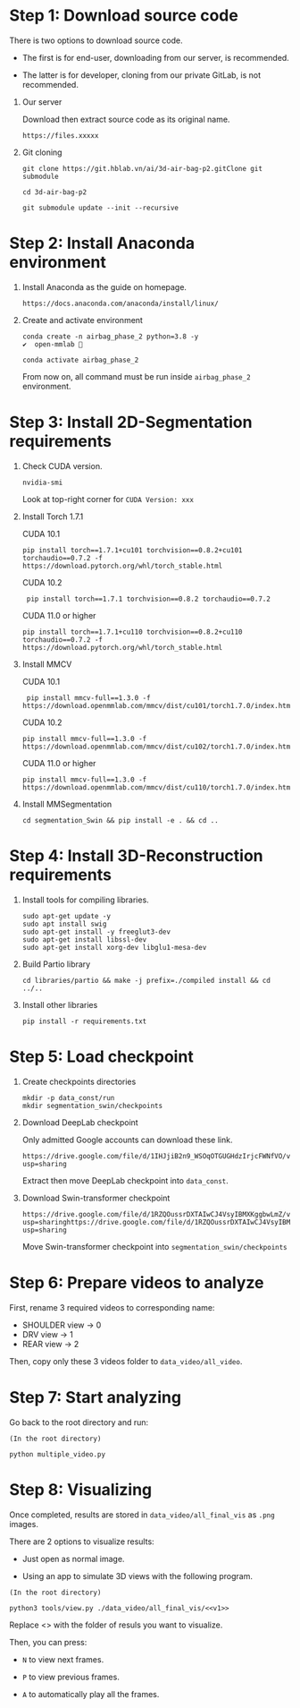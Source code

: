 # Step 1: Download source code

There is two options to download source code.

* The first is for end-user, downloading from our server, is recommended.

* The latter is for developer, cloning from our private GitLab, is not recommended.
1. Our server
   
   Download then extract source code as its original name.
   
   ```
   https://files.xxxxx
   ```

2. Git cloning 
   
   ```
   git clone https://git.hblab.vn/ai/3d-air-bag-p2.gitClone git submodule
   
   cd 3d-air-bag-p2
   
   git submodule update --init --recursive
   ```

# Step 2: Install Anaconda environment

1. Install Anaconda as the guide on homepage.
   
   ```
   https://docs.anaconda.com/anaconda/install/linux/
   ```

2. Create and activate environment
   
   ```
   conda create -n airbag_phase_2 python=3.8 -y                                                                                           ✔  open-mmlab 🐍 
   
   conda activate airbag_phase_2
   ```
   
   From now on, all command must be run inside `airbag_phase_2` environment.

# Step 3: Install 2D-Segmentation requirements

1. Check CUDA version.
   
   ```
   nvidia-smi
   ```
   
   Look at top-right corner for `CUDA Version: xxx`  

2. Install Torch 1.7.1
   
   CUDA 10.1
   
   ```
   pip install torch==1.7.1+cu101 torchvision==0.8.2+cu101 torchaudio==0.7.2 -f https://download.pytorch.org/whl/torch_stable.html
   ```
   
   CUDA 10.2
   
   ```
    pip install torch==1.7.1 torchvision==0.8.2 torchaudio==0.7.2
   ```
   
   CUDA 11.0 or higher
   
   ```
   pip install torch==1.7.1+cu110 torchvision==0.8.2+cu110 torchaudio==0.7.2 -f https://download.pytorch.org/whl/torch_stable.html
   ```

3. Install MMCV  
   
   CUDA 10.1
   
   ```
    pip install mmcv-full==1.3.0 -f https://download.openmmlab.com/mmcv/dist/cu101/torch1.7.0/index.html
   ```
   
   CUDA 10.2
   
   ```
   pip install mmcv-full==1.3.0 -f https://download.openmmlab.com/mmcv/dist/cu102/torch1.7.0/index.html
   ```
   
   CUDA 11.0 or higher
   
   ```
   pip install mmcv-full==1.3.0 -f https://download.openmmlab.com/mmcv/dist/cu110/torch1.7.0/index.html
   ```

4. Install MMSegmentation
   
   ```
   cd segmentation_Swin && pip install -e . && cd ..
   ```

# Step 4: Install 3D-Reconstruction requirements

1. Install tools for compiling libraries.
   
   ```
   sudo apt-get update -y
   sudo apt install swig
   sudo apt-get install -y freeglut3-dev
   sudo apt-get install libssl-dev
   sudo apt-get install xorg-dev libglu1-mesa-dev
   ```

2. Build Partio library
   
   ```
   cd libraries/partio && make -j prefix=./compiled install && cd ../..
   ```

3. Install other libraries
   
   ```
   pip install -r requirements.txt
   ```

# Step 5: Load checkpoint

1. Create checkpoints directories
   
   ```
   mkdir -p data_const/run
   mkdir segmentation_swin/checkpoints
   ```

2. Download DeepLab checkpoint
   
   Only admitted Google accounts can download these link.
   
   ```
   https://drive.google.com/file/d/1IHJjiB2n9_WSOqOTGUGHdzIrjcFWNfVO/view?usp=sharing
   ```
   
   Extract then move DeepLab checkpoint into `data_const`.

3. Download Swin-transformer checkpoint
   
   ```
   https://drive.google.com/file/d/1RZQOussrDXTAIwCJ4VsyIBMXKggbwLmZ/view?usp=sharinghttps://drive.google.com/file/d/1RZQOussrDXTAIwCJ4VsyIBMXKggbwLmZ/view?usp=sharing
   ```
   
   Move Swin-transformer checkpoint into `segmentation_swin/checkpoints`

# Step 6: Prepare videos to analyze

First, rename 3 required videos to corresponding name:

* SHOULDER view -> 0
* DRV view -> 1
* REAR view -> 2

Then, copy only these 3 videos folder to `data_video/all_video`.

# Step 7: Start analyzing

Go back to the root directory and run:

```
(In the root directory)

python multiple_video.py
```

# Step 8: Visualizing

Once completed, results are stored in `data_video/all_final_vis` as `.png` images. 

There are 2 options to visualize results:

* Just open as normal image.

* Using an app to simulate 3D views with the following program.

```
(In the root directory)

python3 tools/view.py ./data_video/all_final_vis/<<v1>>
```

Replace <<v1>> with the folder of resuls you want to visualize.

Then, you can press:

* `N` to view next frames.

* `P` to view previous frames.

* `A` to automatically play all the frames.